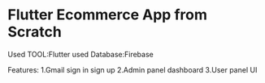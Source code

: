 # Flutter Ecommerce App from Scratch

Used TOOL:Flutter
used Database:Firebase



Features:
1.Gmail sign in sign up
2.Admin panel dashboard
3.User panel UI
